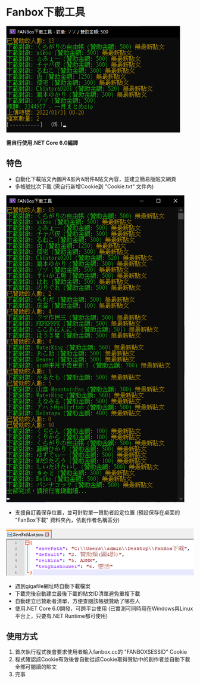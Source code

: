 # Fanbox下載工具
![img](https://github.com/jun112561/pixivFANBox/raw/master/Docs/1.png)

**需自行使用.NET Core 6.0編譯**

特色
-
* 自動化下載貼文內圖片&影片&附件&貼文內容，並建立簡易版貼文網頁
* 多帳號批次下載 (需自行新增Cookie到 "Cookie.txt" 文件內)

![img](https://github.com/jun112561/pixivFANBox/raw/master/Docs/2.png)
* 支援自訂義保存位置，並可針對單一贊助者設定位置 (預設保存在桌面的 "FanBox下載" 資料夾內，依創作者名稱區分)

![img](https://github.com/jun112561/pixivFANBox/raw/master/Docs/3.png)
* 遇到gigafile網址時自動下載檔案
* 下載完後自動建立最後下載的貼文ID清單避免重複下載
* 自動建立已贊助者清單，方便查閱該帳號贊助了哪些人
* 使用.NET Core 6.0開發，可跨平台使用 (已實測可同時用在Windows與Linux平台上，只要有.NET Runtime都可使用)

使用方式
-
1. 首次執行程式後會要求使用者輸入fanbox.cc的 "FANBOXSESSID" Cookie
2. 程式確認該Cookie有效後會自動從該Cookie取得贊助中的創作者並自動下載全部可閱讀的貼文
3. 完事
